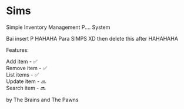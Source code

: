 # Sims

Simple Inventory Management  P.... System

Bai insert P HAHAHA Para SIMPS XD then delete this after HAHAHAHA

Features:

Add item - :white_check_mark: <br/>
Remove item - :white_check_mark: <br/>
List items - :white_check_mark: <br/>
Update item - :soon: <br/>
Search item - :soon: <br/>
        

by The Brains and The Pawns
